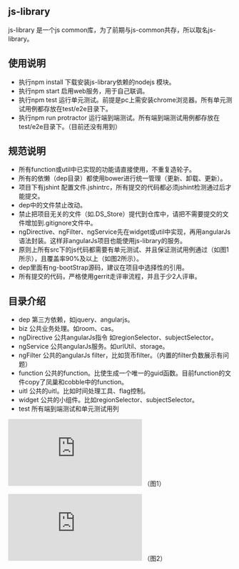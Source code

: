 ## js-library
js-library 是一个js common库，为了前期与js-common共存，所以取名js-library。

## 使用说明

* 执行npm install 下载安装js-library依赖的nodejs 模块。
* 执行npm start 启用web服务，用于自己联调。
* 执行npm test 运行单元测试。前提是pc上需安装chrome浏览器。所有单元测试用例都存放在test/e2e目录下。
* 执行npm run protractor 运行端到端测试。所有端到端测试用例都存放在test/e2e目录下。（目前还没有用到）

## 规范说明

* 所有function或util中已实现的功能请直接使用，不重复造轮子。
* 所有的依懒（dep目录）都使用bower进行统一管理（更新、卸载、更新）。
* 项目下有jshint 配置文件.jshintrc，所有提交的代码都必须jshint检测通过后才能提交。
* dep中的文件禁止改动。
* 禁止把项目无关的文件（如.DS_Store）提代到仓库中，请把不需要提交的文件增加到.gitignore文件中。
* ngDirective、ngFilter、ngService先在widget或util中实现，再用angularJs语法封装。这样非angularJs项目也能使用js-library的服务。
* 原则上所有src下的js代码都需要有单元测试、并且保证测试用例通过（如图1所示），且覆盖率90%及以上（如图2所示）。
* dep里面有ng-bootStrap源码，建议在项目中选择性的引用。
* 所有提交的代码，严格使用gerrit走评审流程，并且于少2人评审。

## 目录介绍
* dep 第三方依赖，如jquery、angularjs。
* biz 公共业务处理。如room、cas。
* ngDirective 公共angularJs指令 如regionSelector、subjectSelector。
* ngService 公共angularJs服务。如urlUtil、storage。
* ngFilter 公共的angularJs filter，比如货币filter。（内置的filter负数展示有问题）
* function 公共的function。比使生成一个唯一的guid函数。目前function的文件copy了凤巢和cobble中的function。
* uitl 公共的uitl。比如时间处理工具、flag控制。
* widget 公共的小组件。比如regionSelector、subjectSelector。
* test 所有端到端测试和单元测试用列

![Alt text](http://api.photo.yunpan.360.cn/intf.php?method=Photo.getThumb&qid=2540845786&nid=144072503894874157&size=1280_1280&devid=&rtick=1440725049&v=1.0.1&devtype=web&sign=bc52d86354e1bf14154aea34b80d1f38&xid=64403129)
（图1）

![Alt text](http://api.photo.yunpan.360.cn/intf.php?method=Photo.getThumb&qid=2540845786&nid=144072503894874164&size=1280_1280&devid=&rtick=1440725049&v=1.0.1&devtype=web&sign=bc52d86354e1bf14154aea34b80d1f38&xid=64403129)
（图2）

